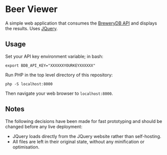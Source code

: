 # Beer Viewer
A simple web application that consumes the
[BreweryDB API](http://www.brewerydb.com/developers/docs) and displays the
results. Uses [JQuery](https://jquery.com/).

## Usage
Set your API key environment variable; in bash:
```
export BDB_API_KEY="XXXXXXYOURKEYXXXXXX"
```
Run PHP in the top level directory of this repository:
```
php -S localhost:8000
```
Then navigate your web browser to `localhost:8000`.

## Notes
The following decisions have been made for fast prototyping and should be
changed before any live deployment:

- JQuery loads directly from the JQuery website rather than self-hosting.
- All files are left in their original state, without any minification or
  optimisation.
